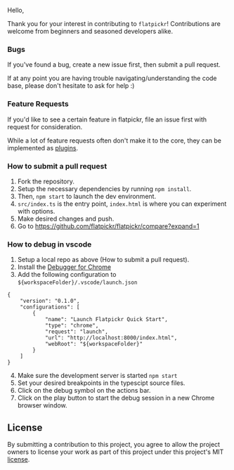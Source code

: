 Hello,

Thank you for your interest in contributing to `flatpickr`!
Contributions are welcome from beginners and seasoned developers alike.

### Bugs

If you've found a bug, create a new issue first, then submit a pull request. 

If at any point you are having trouble navigating/understanding the code base, please don't hesitate to ask for help :)

### Feature Requests

If you'd like to see a certain feature in flatpickr, file an issue first with request for consideration.

While a lot of feature requests often don't make it to the core, they can be implemented as [plugins](https://github.com/chmln/flatpickr/tree/master/src/plugins).

### How to submit a pull request

1. Fork the repository.
2. Setup the necessary dependencies by running `npm install`. 
3. Then, `npm start` to launch the dev environment. 
4. `src/index.ts` is the entry point, `index.html` is where you can experiment with options. 
5. Make desired changes and push.
6. Go to https://github.com/flatpickr/flatpickr/compare?expand=1

### How to debug in vscode

1. Setup a local repo as above (How to submit a pull request).
2. Install the [Debugger for Chrome](https://marketplace.visualstudio.com/items?itemName=msjsdiag.debugger-for-chrome)
3. Add the following configuration to `${workspaceFolder}/.vscode/launch.json`
```
{
    "version": "0.1.0",
    "configurations": [
        {
            "name": "Launch Flatpickr Quick Start",
            "type": "chrome",
            "request": "launch",
            "url": "http://localhost:8000/index.html",
            "webRoot": "${workspaceFolder}"
        }
    ]
}
```
4. Make sure the development server is started `npm start`
5. Set your desired breakpoints in the typescipt source files.
6. Click on the debug symbol on the actions bar.
7. Click on the play button to start the debug session in a new Chrome browser window.

## License

By submitting a contribution to this project, you agree to allow the project
owners to license your work as part of this project under this project's MIT
[license](../LICENSE.md).
